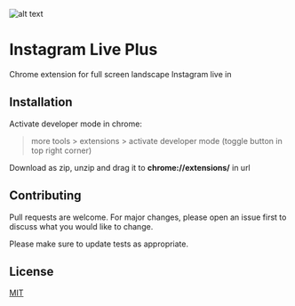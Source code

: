 ![alt text](https://github.com/esmaeilbahrani/instagram_live_plus/blob/master/icon.png?raw=true)


# Instagram Live Plus

Chrome extension for full screen landscape Instagram live in


## Installation

Activate developer mode in chrome:
> more tools > extensions > activate developer mode (toggle button in top right corner)

Download as zip, unzip and drag it to **chrome://extensions/** in url 

 
## Contributing
Pull requests are welcome. For major changes, please open an issue first to discuss what you would like to change.

Please make sure to update tests as appropriate.

## License
[MIT](https://choosealicense.com/licenses/mit/)
